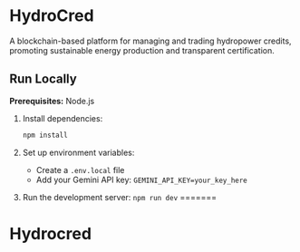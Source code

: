 # HydroCred

A blockchain-based platform for managing and trading hydropower credits, promoting sustainable energy production and transparent certification.

## Run Locally

**Prerequisites:**  Node.js

1. Install dependencies:
   ```bash
   npm install
   ```
2. Set up environment variables:
   - Create a `.env.local` file
   - Add your Gemini API key: `GEMINI_API_KEY=your_key_here`

3. Run the development server:
   `npm run dev`
=======
# Hydrocred


